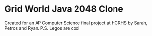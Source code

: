 Grid World Java 2048 Clone
=================

Created for an AP Computer Science final project at HCRHS by Sarah, Petros and Ryan. 
P.S. Legos are cool
